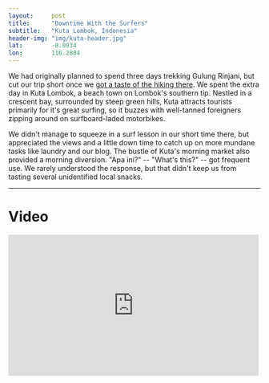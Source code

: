 ```yaml
---
layout: 	post
title:  	"Downtime With the Surfers"
subtitle:   "Kuta Lombok, Indonesia"
header-img: "img/kuta-header.jpg"
lat: 		-8.8934
lon: 		116.2804
---
```


We had originally planned to spend three days trekking Gulung Rinjani, but cut our trip short once we [got a taste of the hiking there](/steffen-adventures/2015/06/08/rinjani/). We spent the extra day in Kuta Lombok, a beach town on Lombok's southern tip. Nestled in a crescent bay, surrounded by steep green hills, Kuta attracts tourists primarily for it's great surfing, so it buzzes with well-tanned foreigners zipping around on surfboard-laded motorbikes.

We didn't manage to squeeze in a surf lesson in our short time there, but appreciated the views and a little down time to catch up on more mundane tasks like laundry and our blog. The bustle of Kuta's morning market also provided a morning diversion. "Apa ini?" -- "What's this?" -- got frequent use.  We rarely understood the response, but that didn't keep us from tasting several unidentified local snacks. 

---

# Video

<iframe src="https://player.vimeo.com/video/131263949?title=0&byline=0&portrait=0" width="500" height="281" frameborder="0" webkitallowfullscreen mozallowfullscreen allowfullscreen></iframe>



